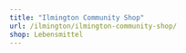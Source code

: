 ```yaml
---
title: "Ilmington Community Shop"
url: /ilmington/ilmington-community-shop/
shop: Lebensmittel
---
```

